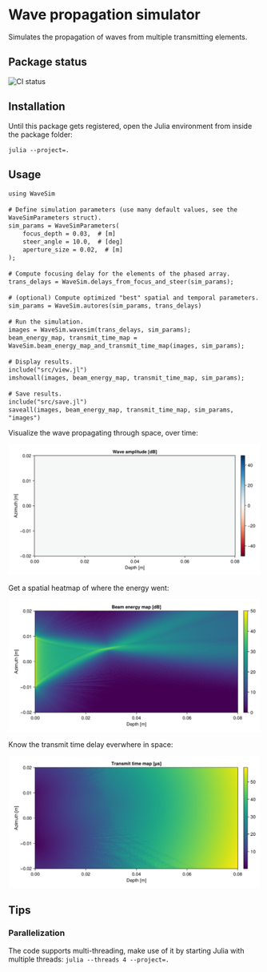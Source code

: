 # Wave propagation simulator

Simulates the propagation of waves from multiple transmitting elements.

## Package status

![CI status](https://github.com/cmey/WaveSim.jl/actions/workflows/ci.yml/badge.svg)

## Installation

Until this package gets registered, open the Julia environment from inside the package folder:
```
julia --project=.
```

## Usage

```
using WaveSim

# Define simulation parameters (use many default values, see the WaveSimParameters struct).
sim_params = WaveSimParameters(
    focus_depth = 0.03,  # [m]
    steer_angle = 10.0,  # [deg]
    aperture_size = 0.02,  # [m]
);

# Compute focusing delay for the elements of the phased array.
trans_delays = WaveSim.delays_from_focus_and_steer(sim_params);

# (optional) Compute optimized "best" spatial and temporal parameters.
sim_params = WaveSim.autores(sim_params, trans_delays)

# Run the simulation.
images = WaveSim.wavesim(trans_delays, sim_params);
beam_energy_map, transmit_time_map = WaveSim.beam_energy_map_and_transmit_time_map(images, sim_params);

# Display results.
include("src/view.jl")
imshowall(images, beam_energy_map, transmit_time_map, sim_params);

# Save results.
include("src/save.jl")
saveall(images, beam_energy_map, transmit_time_map, sim_params, "images")
```

Visualize the wave propagating through space, over time:

![wave propagation animation](images/wave_propagation.gif)

Get a spatial heatmap of where the energy went:

![beam energy map](images/beam_energy_map.png)

Know the transmit time delay everwhere in space:

![beam energy map](images/transmit_time_map.png)

## Tips

### Parallelization

The code supports multi-threading, make use of it by starting Julia with multiple threads: `julia --threads 4 --project=.`
